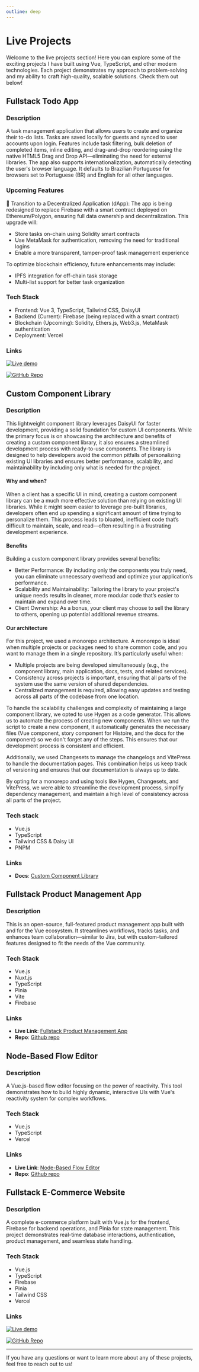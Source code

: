 ```yaml
---
outline: deep
---
```


<script setup>
import MockupComponent from '/MockupComponent.vue';
</script>

# Live Projects

Welcome to the live projects section! Here you can explore some of the exciting projects I have built using Vue, TypeScript, and other modern technologies. Each project demonstrates my approach to problem-solving and my ability to craft high-quality, scalable solutions. Check them out below!

## Fullstack Todo App <Badge type="tip" text="live" />

<MockupComponent link="https://to-do-app-phi-seven.vercel.app/" title="Fullstack Todo App" />

### Description

A task management application that allows users to create and organize their to-do lists. Tasks are saved locally for guests and synced to user accounts upon login. Features include task filtering, bulk deletion of completed items, inline editing, and drag-and-drop reordering using the native HTML5 Drag and Drop API—eliminating the need for external libraries. The app also supports internationalization, automatically detecting the user's browser language. It defaults to Brazilian Portuguese for browsers set to Portuguese (BR) and English for all other languages.

### Upcoming Features <Badge type="warning" text="in dev" /> <Badge type="tip" text="Release: Q2 2025" />

🚀 Transition to a Decentralized Application (dApp): The app is being redesigned to replace Firebase with a smart contract deployed on Ethereum/Polygon, ensuring full data ownership and decentralization. This upgrade will:

-   Store tasks on-chain using Solidity smart contracts
-   Use MetaMask for authentication, removing the need for traditional logins
-   Enable a more transparent, tamper-proof task management experience

To optimize blockchain efficiency, future enhancements may include:

-   IPFS integration for off-chain task storage
-   Multi-list support for better task organization

### Tech Stack

-   Frontend: Vue 3, TypeScript, Tailwind CSS, DaisyUI
-   Backend (Current): Firebase (being replaced with a smart contract)
-   Blockchain (Upcoming): Solidity, Ethers.js, Web3.js, MetaMask authentication
-   Deployment: Vercel

### Links

[![Live demo](https://img.shields.io/badge/Vercel-Todo_App-black?logo=vercel)](https://to-do-app-phi-seven.vercel.app/)

[![GitHub Repo](https://img.shields.io/badge/GitHub-Repository-black?logo=github)](https://github.com/natalia-sampaio/to-do-app)

## Custom Component Library <Badge type="warning" text="in dev" /> <Badge type="tip" text="Release: Q2 2025" />

### Description

This lightweight component library leverages DaisyUI for faster development, providing a solid foundation for custom UI components. While the primary focus is on showcasing the architecture and benefits of creating a custom component library, it also ensures a streamlined development process with ready-to-use components. The library is designed to help developers avoid the common pitfalls of personalizing existing UI libraries and ensures better performance, scalability, and maintainability by including only what is needed for the project.

#### Why and when?

When a client has a specific UI in mind, creating a custom component library can be a much more effective solution than relying on existing UI libraries. While it might seem easier to leverage pre-built libraries, developers often end up spending a significant amount of time trying to personalize them. This process leads to bloated, inefficient code that’s difficult to maintain, scale, and read—often resulting in a frustrating development experience.

#### Benefits

Building a custom component library provides several benefits:

<ul>
  <li>
    Better Performance: By including only the components you truly need, you can eliminate unnecessary overhead and optimize your application’s performance.
  </li>
  <li>
    Scalability and Maintainability: Tailoring the library to your project's unique needs results in cleaner, more modular code that’s easier to maintain and expand over time.
  </li>
  <li>
    Client Ownership: As a bonus, your client may choose to sell the library to others, opening up potential additional revenue streams.
  </li>
</ul>

#### Our architecture

For this project, we used a monorepo architecture. A monorepo is ideal when multiple projects or packages need to share common code, and you want to manage them in a single repository. It’s particularly useful when:

<ul>
<li>
Multiple projects are being developed simultaneously (e.g., the component library, main application, docs, tests, and related services).
</li>
<li>
Consistency across projects is important, ensuring that all parts of the system use the same version of shared dependencies.
</li>
<li>
Centralized management is required, allowing easy updates and testing across all parts of the codebase from one location.
</li>
</ul>

To handle the scalability challenges and complexity of maintaining a large component library, we opted to use Hygen as a code generator. This allows us to automate the process of creating new components. When we run the script to create a new component, it automatically generates the necessary files (Vue component, story component for Histoire, and the docs for the component) so we don't forget any of the steps. This ensures that our development process is consistent and efficient.

Additionally, we used Changesets to manage the changelogs and VitePress to handle the documentation pages. This combination helps us keep track of versioning and ensures that our documentation is always up to date.

By opting for a monorepo and using tools like Hygen, Changesets, and VitePress, we were able to streamline the development process, simplify dependency management, and maintain a high level of consistency across all parts of the project.

### Tech stack

-   Vue.js
-   TypeScript
-   Tailwind CSS & Daisy UI
-   PNPM

### Links

-   **Docs**: [Custom Component Library](#)

## Fullstack Product Management App <Badge type="warning" text="in dev" /> <Badge type="tip" text="Release: Q2 2025" />

### Description

This is an open-source, full-featured product management app built with and for the Vue ecosystem. It streamlines workflows, tracks tasks, and enhances team collaboration—similar to Jira, but with custom-tailored features designed to fit the needs of the Vue community.

### Tech Stack

-   Vue.js
-   Nuxt.js
-   TypeScript
-   Pinia
-   Vite
-   Firebase

### Links

-   **Live Link**: [Fullstack Product Management App](#)
-   **Repo**: [Github repo](#)

## Node-Based Flow Editor <Badge type="tip" text="live" />

<MockupComponent link="https://node-based-flow-editor.vercel.app/" title="Node-Based Flow Editor" />

### Description

A Vue.js-based flow editor focusing on the power of reactivity. This tool demonstrates how to build highly dynamic, interactive UIs with Vue's reactivity system for complex workflows.

### Tech Stack

-   Vue.js
-   TypeScript
-   Vercel

### Links

-   **Live Link**: [Node-Based Flow Editor](https://node-based-flow-editor.vercel.app/)
-   **Repo**: [Github repo](https://github.com/natalia-sampaio/node-based-flow-editor)

## Fullstack E-Commerce Website <Badge type="tip" text="live" />

<MockupComponent link='https://e-commerce-6xs8t1xsq-nataliasampaios-projects.vercel.app/' title="Fullstack E-Commerce Website" hasMobileView />

### Description

A complete e-commerce platform built with Vue.js for the frontend, Firebase for backend operations, and Pinia for state management. This project demonstrates real-time database interactions, authentication, product management, and seamless state handling.

### Tech Stack

-   Vue.js
-   TypeScript
-   Firebase
-   Pinia
-   Tailwind CSS
-   Vercel

### Links

[![Live demo](https://img.shields.io/badge/Vercel-E--commerce_Project-black?logo=vercel)](https://e-commerce-lake-eight.vercel.app/)

[![GitHub Repo](https://img.shields.io/badge/GitHub-Repository-black?logo=github)](https://github.com/natalia-sampaio/e-commerce)

---

If you have any questions or want to learn more about any of these projects, feel free to reach out to us!
